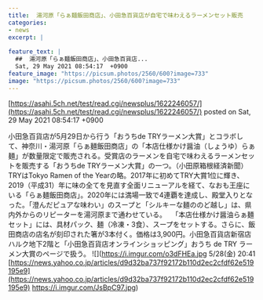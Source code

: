 ```yaml
---
title:  湯河原「らぁ麺飯田商店」、小田急百貨店が自宅で味わえるラーメンセット販売  
categories:
- news
excerpt: |
  
feature_text: |
  ##  湯河原「らぁ麺飯田商店」、小田急百貨店...
  Sat, 29 May 2021 08:54:17  +0900
feature_image: "https://picsum.photos/2560/600?image=733"
image: "https://picsum.photos/2560/600?image=733"
---
```


[https://asahi.5ch.net/test/read.cgi/newsplus/1622246057/](https://asahi.5ch.net/test/read.cgi/newsplus/1622246057/)
posted on Sat, 29 May 2021 08:54:17  +0900

<!--more-->

小田急百貨店が5月29日から行う「おうちde TRYラーメン大賞」とコラボして、神奈川・湯河原「らぁ麺飯田商店」の「本店仕様かけ醤油（しょうゆ）らぁ麺」が数量限定で販売される。受賞店のラーメンを自宅で味わえるラーメンセットを販売する「おうちde TRYラーメン大賞」の一つ。（小田原箱根経済新聞） TRYはTokyo Ramen of the Yearの略。2017年に初めてTRY大賞1位に輝き、2019（平成31）年に味の全てを見直す全面リニューアルを経て、なおも王座にいる「らぁ麺飯田商店」。2020年には満場一致で4連覇を達成し、殿堂入りとなった。「澄んだピュアな味わい」のスープと「シルキーな麺ののど越し」は、県内外からのリピーターを湯河原まで通わせている。 　「本店仕様かけ醤油らぁ麺セット」には、具材パック、麺（冷凍・3食）、スープをセットする。さらに、飯田商店の店名が刻印された箸が3本付く。価格は3,900円。小田急百貨店新宿店ハルク地下2階と「小田急百貨店オンラインショッピング」おうち de TRY ラーメン大賞のページで扱う。 ![](https://i.imgur.com/o3dFHEa.jpg 5/28(金) 20:41 [https://news.yahoo.co.jp/articles/d9d32ba737f92172b110d2ec2cfdf62e519195e9](https://news.yahoo.co.jp/articles/d9d32ba737f92172b110d2ec2cfdf62e519195e9) https://i.imgur.com/JsBpC97.jpg)
